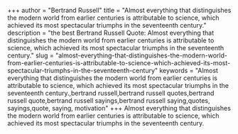 +++
author = "Bertrand Russell"
title = "Almost everything that distinguishes the modern world from earlier centuries is attributable to science, which achieved its most spectacular triumphs in the seventeenth century."
description = "the best Bertrand Russell Quote: Almost everything that distinguishes the modern world from earlier centuries is attributable to science, which achieved its most spectacular triumphs in the seventeenth century."
slug = "almost-everything-that-distinguishes-the-modern-world-from-earlier-centuries-is-attributable-to-science-which-achieved-its-most-spectacular-triumphs-in-the-seventeenth-century"
keywords = "Almost everything that distinguishes the modern world from earlier centuries is attributable to science, which achieved its most spectacular triumphs in the seventeenth century.,bertrand russell,bertrand russell quotes,bertrand russell quote,bertrand russell sayings,bertrand russell saying,quotes, sayings,quote, saying, motivation"
+++
Almost everything that distinguishes the modern world from earlier centuries is attributable to science, which achieved its most spectacular triumphs in the seventeenth century.
